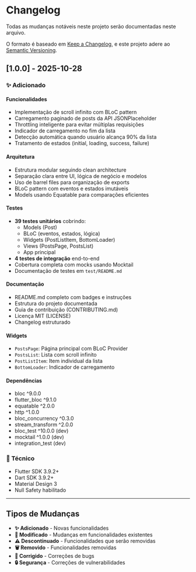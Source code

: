 # Changelog

Todas as mudanças notáveis neste projeto serão documentadas neste arquivo.

O formato é baseado em [Keep a Changelog](https://keepachangelog.com/pt-BR/1.0.0/),
e este projeto adere ao [Semantic Versioning](https://semver.org/lang/pt-BR/).

## [1.0.0] - 2025-10-28

### ✨ Adicionado

#### Funcionalidades
- Implementação de scroll infinito com BLoC pattern
- Carregamento paginado de posts da API JSONPlaceholder
- Throttling inteligente para evitar múltiplas requisições
- Indicador de carregamento no fim da lista
- Detecção automática quando usuário alcança 90% da lista
- Tratamento de estados (initial, loading, success, failure)

#### Arquitetura
- Estrutura modular seguindo clean architecture
- Separação clara entre UI, lógica de negócio e modelos
- Uso de barrel files para organização de exports
- BLoC pattern com eventos e estados imutáveis
- Models usando Equatable para comparações eficientes

#### Testes
- **39 testes unitários** cobrindo:
  - Models (Post)
  - BLoC (eventos, estados, lógica)
  - Widgets (PostListItem, BottomLoader)
  - Views (PostsPage, PostsList)
  - App principal
- **4 testes de integração** end-to-end
- Cobertura completa com mocks usando Mocktail
- Documentação de testes em `test/README.md`

#### Documentação
- README.md completo com badges e instruções
- Estrutura do projeto documentada
- Guia de contribuição (CONTRIBUTING.md)
- Licença MIT (LICENSE)
- Changelog estruturado

#### Widgets
- `PostsPage`: Página principal com BLoC Provider
- `PostsList`: Lista com scroll infinito
- `PostListItem`: Item individual da lista
- `BottomLoader`: Indicador de carregamento

#### Dependências
- bloc ^9.0.0
- flutter_bloc ^9.1.0
- equatable ^2.0.0
- http ^1.0.0
- bloc_concurrency ^0.3.0
- stream_transform ^2.0.0
- bloc_test ^10.0.0 (dev)
- mocktail ^1.0.0 (dev)
- integration_test (dev)

### 🔧 Técnico
- Flutter SDK 3.9.2+
- Dart SDK 3.9.2+
- Material Design 3
- Null Safety habilitado

---

## Tipos de Mudanças

- **✨ Adicionado** - Novas funcionalidades
- **🔄 Modificado** - Mudanças em funcionalidades existentes
- **⚠️ Descontinuado** - Funcionalidades que serão removidas
- **🗑️ Removido** - Funcionalidades removidas
- **🐛 Corrigido** - Correções de bugs
- **🔒 Segurança** - Correções de vulnerabilidades

